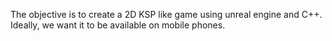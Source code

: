 
The objective is to create a 2D KSP like game using unreal engine and C++.
Ideally, we want it to be available on mobile phones.
